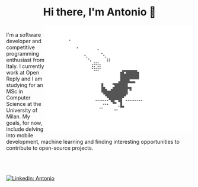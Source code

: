 <h1 align="center"> Hi there, I'm Antonio 👋 </h1>


<img align='right' src="https://github.com/Honda02/Honda02/blob/main/img.gif" width="400" />
</br>


  <div align='left'>
   I'm a software developer and competitive programming enthusiast from Italy. 
   I currently work at Open Reply and I am studying for an MSc in Computer Science at the University of Milan.  
   My goals, for now, include delving into mobile development, machine learning and finding interesting opportunities to contribute to open-source projects.
  </div>

</br>
</br>
</br>

[![Linkedin: Antonio](https://img.shields.io/badge/-Antonio%20Leonetti-blue?style=flat-square&logo=Linkedin&logoColor=white&link=https://www.linkedin.com/in/a-leonetti/)](https://www.linkedin.com/in/a-leonetti/)
